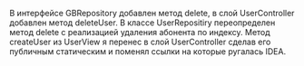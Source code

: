 В интерфейсе GBRepository добавлен метод delete, в слой UserController добавлен метод deleteUser. В классе UserRepositiry переопределен метод delete c реализацией удаления абонента по индексу.
Метод createUser из UserView я перенес в слой UserController сделав его публичным статическим и поменял  ссылки на которые ругалась IDEA.

